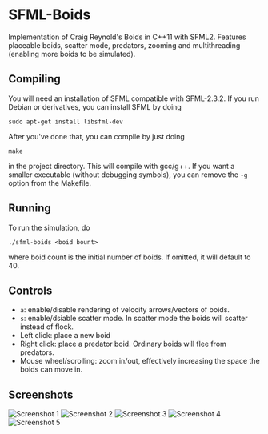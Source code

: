 # SFML-Boids
Implementation of Craig Reynold's Boids in C++11 with SFML2. Features placeable boids, scatter mode, predators, zooming and multithreading (enabling more boids to be simulated).

Compiling
---------

You will need an installation of SFML compatible with SFML-2.3.2. If you run Debian or derivatives, you can install SFML by doing
```
sudo apt-get install libsfml-dev
```
After you've done that, you can compile by just doing
```
make
```
in the project directory. This will compile with gcc/g++. If you want a smaller executable (without debugging symbols), you can remove the `-g` option from the Makefile.

Running
-------

To run the simulation, do
```
./sfml-boids <boid bount>
```
where boid count is the initial number of boids. If omitted, it will default to 40.

Controls
--------

* `a`: enable/disable rendering of velocity arrows/vectors of boids.
* `s`: enable/dsiable scatter mode. In scatter mode the boids will scatter instead of flock.
* Left click: place a new boid
* Right click: place a predator boid. Ordinary boids will flee from predators.
* Mouse wheel/scrolling: zoom in/out, effectively increasing the space the boids can move in.

Screenshots
-----------

![Screenshot 1](https://i.imgur.com/UOhFwDG.png)
![Screenshot 2](https://i.imgur.com/hpMpOJf.png)
![Screenshot 3](https://i.imgur.com/iFr4C0u.png)
![Screenshot 4](https://i.imgur.com/YVaJHSV.png)
![Screenshot 5](https://i.imgur.com/MBoYXF5.png)
